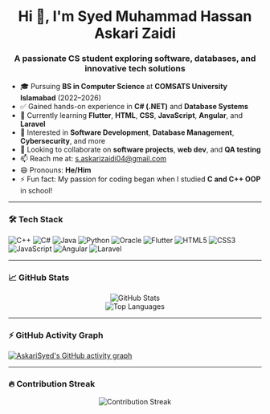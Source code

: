 <h1 align="center">Hi 👋, I'm Syed Muhammad Hassan Askari Zaidi</h1>
<h3 align="center">A passionate CS student exploring software, databases, and innovative tech solutions</h3>

- 🎓 Pursuing **BS in Computer Science** at **COMSATS University Islamabad** (2022–2026)  
- ✅ Gained hands-on experience in **C# (.NET)** and **Database Systems**  
- 🌱 Currently learning **Flutter**, **HTML**, **CSS**, **JavaScript**, **Angular**, and **Laravel**  
- 🔎 Interested in **Software Development**, **Database Management**, **Cybersecurity**, and more  
- 🤝 Looking to collaborate on **software projects**, **web dev**, and **QA testing**  
- 📫 Reach me at: [s.askarizaidi04@gmail.com](mailto:s.askarizaidi04@gmail.com)  
- 😄 Pronouns: **He/Him**  
- ⚡ Fun fact: My passion for coding began when I studied **C and C++ OOP** in school!

---

### 🛠️ Tech Stack
![C++](https://img.shields.io/badge/C++-00599C?style=for-the-badge&logo=cplusplus&logoColor=white)
![C#](https://img.shields.io/badge/C%23-239120?style=for-the-badge&logo=csharp&logoColor=white)
![Java](https://img.shields.io/badge/Java-ED8B00?style=for-the-badge&logo=java&logoColor=white)
![Python](https://img.shields.io/badge/Python-3776AB?style=for-the-badge&logo=python&logoColor=white)
![Oracle](https://img.shields.io/badge/Oracle-F80000?style=for-the-badge&logo=oracle&logoColor=white)
![Flutter](https://img.shields.io/badge/Flutter-02569B?style=for-the-badge&logo=flutter&logoColor=white)
![HTML5](https://img.shields.io/badge/HTML5-E34F26?style=for-the-badge&logo=html5&logoColor=white)
![CSS3](https://img.shields.io/badge/CSS3-1572B6?style=for-the-badge&logo=css3&logoColor=white)
![JavaScript](https://img.shields.io/badge/JavaScript-F7DF1E?style=for-the-badge&logo=javascript&logoColor=black)
![Angular](https://img.shields.io/badge/Angular-DD0031?style=for-the-badge&logo=angular&logoColor=white)
![Laravel](https://img.shields.io/badge/Laravel-FF2D20?style=for-the-badge&logo=laravel&logoColor=white)

---

### 📈 GitHub Stats
<p align="center">
  <img src="https://github-readme-stats.vercel.app/api?username=AskariSyed&show_icons=true&theme=tokyonight" alt="GitHub Stats" />
  <br>
  <img src="https://github-readme-stats.vercel.app/api/top-langs/?username=AskariSyed&layout=compact&theme=tokyonight" alt="Top Languages" />
</p>

---

### ⚡ GitHub Activity Graph
[![AskariSyed's GitHub activity graph](https://github-readme-activity-graph.vercel.app/graph?username=AskariSyed&theme=tokyo-night&bg_color=1a1b27&hide_border=true)](https://github.com/AskariSyed)

---

### 🔥 Contribution Streak
<p align="center">
  <img src="https://github-readme-streak-stats.herokuapp.com/?user=AskariSyed&theme=tokyonight" alt="Contribution Streak" />
</p>

